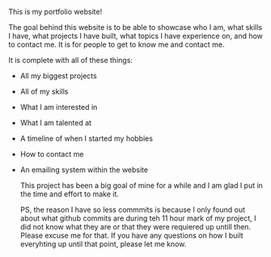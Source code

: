 This is my portfolio website!

The goal behind this website is to be able to showcase who I am, what skills I have, what projects I have built, what topics I have experience on, and how to contact me. It is for people to get to know me and contact me.

It is complete with all of these things:
- All my biggest projects
- All of my skills
- What I am interested in
- What I am talented at
- A timeline of when I started my hobbies
- How to contact me
- An emailing system within the website

  This project has been a big goal of mine for a while and I am glad I put in the time and effort to make it.

  PS, the reason I have so less commmits is because I only found out about what github commits are during teh 11 hour mark of my project, I did not know what they are or that they were requiered up untill then. Please excuse me for that. If you have any questions on how I built everyhting up until that point, please let me know.
